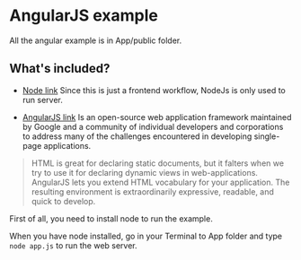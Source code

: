 AngularJS example
=============

All the angular example is in App/public folder.

What's included?
------

* [Node link](https://nodejs.org/) Since this is just a frontend workflow, NodeJs is only used to run server.

* [AngularJS link](https://angularjs.org/) Is an open-source web application framework maintained by Google and a community of individual developers and corporations to address many of the challenges encountered in developing single-page applications.
> HTML is great for declaring static documents, but it falters when we try to use it for declaring dynamic views in web-applications. AngularJS lets you extend HTML vocabulary for your application. The resulting environment is extraordinarily expressive, readable, and quick to develop.

First of all, you need to install node to run the example.

When you have node installed, go in your Terminal to App folder and type `node app.js` to run the web server.

